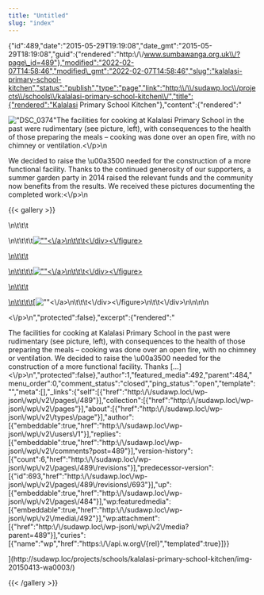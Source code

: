 ```yaml
---
title: "Untitled"
slug: "index"
---
```


{"id":489,"date":"2015-05-29T19:19:08","date\_gmt":"2015-05-29T18:19:08","guid":{"rendered":"http:\\/\\/www.sumbawanga.org.uk\\/?page\_id=489"},"modified":"2022-02-07T14:58:46","modified\_gmt":"2022-02-07T14:58:46","slug":"kalalasi-primary-school-kitchen","status":"publish","type":"page","link":"http:\\/\\/sudawp.loc\\/projects\\/schools\\/kalalasi-primary-school-kitchen\\/","title":{"rendered":"Kalalasi Primary School Kitchen"},"content":{"rendered":"

![\"DSC_0374\"](\"\/wp-content\/2015\/05\/DSC_0374-300x201.jpg\")The facilities for cooking at Kalalasi Primary School in the past were rudimentary (see picture, left), with consequences to the health of those preparing the meals – cooking was done over an open fire, with no chimney or ventilation.<\\/p>\\n

We decided to raise the \\u00a3500 needed for the construction of a more functional facility. Thanks to the continued generosity of our supporters, a summer garden party in 2014 raised the relevant funds and the community now benefits from the results. We received these pictures documenting the completed work:<\\/p>\\n

{{< gallery >}}


\\n\\t\\t\\t

\\n\\t\\t\\t\\t[![\"\"](\"http:\/\/sudawp.loc\/wp-content\/2015\/05\/scan0297-150x150.jpg\")<\\/a>\\n\\t\\t\\t<\\/div><\\/figure>](http:\/\/sudawp.loc\/projects\/schools\/kalalasi-primary-school-kitchen\/scan0297\/)

[\\n\\t\\t\\t](http:\/\/sudawp.loc\/projects\/schools\/kalalasi-primary-school-kitchen\/scan0297\/)

[\\n\\t\\t\\t\\t](http:\/\/sudawp.loc\/projects\/schools\/kalalasi-primary-school-kitchen\/scan0297\/)[![\"\"](\"http:\/\/sudawp.loc\/wp-content\/2015\/05\/IMG-20150413-WA0004-150x150.jpg\")<\\/a>\\n\\t\\t\\t<\\/div><\\/figure>](http:\/\/sudawp.loc\/projects\/schools\/kalalasi-primary-school-kitchen\/img-20150413-wa0004\/)

[\\n\\t\\t\\t](http:\/\/sudawp.loc\/projects\/schools\/kalalasi-primary-school-kitchen\/img-20150413-wa0004\/)

[\\n\\t\\t\\t\\t](http:\/\/sudawp.loc\/projects\/schools\/kalalasi-primary-school-kitchen\/img-20150413-wa0004\/)[![\"\"](\"http:\/\/sudawp.loc\/wp-content\/2015\/05\/IMG-20150413-WA0003-150x150.jpg\")<\\/a>\\n\\t\\t\\t<\\/div><\\/figure>\\n\\t\\t<\\/div>\\n\\n\\n\\n

<\\/p>\\n","protected":false},"excerpt":{"rendered":"

The facilities for cooking at Kalalasi Primary School in the past were rudimentary (see picture, left), with consequences to the health of those preparing the meals – cooking was done over an open fire, with no chimney or ventilation. We decided to raise the \\u00a3500 needed for the construction of a more functional facility. Thanks \[…\]<\\/p>\\n","protected":false},"author":1,"featured\_media":492,"parent":484,"menu\_order":0,"comment\_status":"closed","ping\_status":"open","template":"","meta":\[\],"\_links":{"self":\[{"href":"http:\\/\\/sudawp.loc\\/wp-json\\/wp\\/v2\\/pages\\/489"}\],"collection":\[{"href":"http:\\/\\/sudawp.loc\\/wp-json\\/wp\\/v2\\/pages"}\],"about":\[{"href":"http:\\/\\/sudawp.loc\\/wp-json\\/wp\\/v2\\/types\\/page"}\],"author":\[{"embeddable":true,"href":"http:\\/\\/sudawp.loc\\/wp-json\\/wp\\/v2\\/users\\/1"}\],"replies":\[{"embeddable":true,"href":"http:\\/\\/sudawp.loc\\/wp-json\\/wp\\/v2\\/comments?post=489"}\],"version-history":\[{"count":6,"href":"http:\\/\\/sudawp.loc\\/wp-json\\/wp\\/v2\\/pages\\/489\\/revisions"}\],"predecessor-version":\[{"id":693,"href":"http:\\/\\/sudawp.loc\\/wp-json\\/wp\\/v2\\/pages\\/489\\/revisions\\/693"}\],"up":\[{"embeddable":true,"href":"http:\\/\\/sudawp.loc\\/wp-json\\/wp\\/v2\\/pages\\/484"}\],"wp:featuredmedia":\[{"embeddable":true,"href":"http:\\/\\/sudawp.loc\\/wp-json\\/wp\\/v2\\/media\\/492"}\],"wp:attachment":\[{"href":"http:\\/\\/sudawp.loc\\/wp-json\\/wp\\/v2\\/media?parent=489"}\],"curies":\[{"name":"wp","href":"https:\\/\\/api.w.org\\/{rel}","templated":true}\]}}

](http:\/\/sudawp.loc\/projects\/schools\/kalalasi-primary-school-kitchen\/img-20150413-wa0003\/)












{{< /gallery >}}